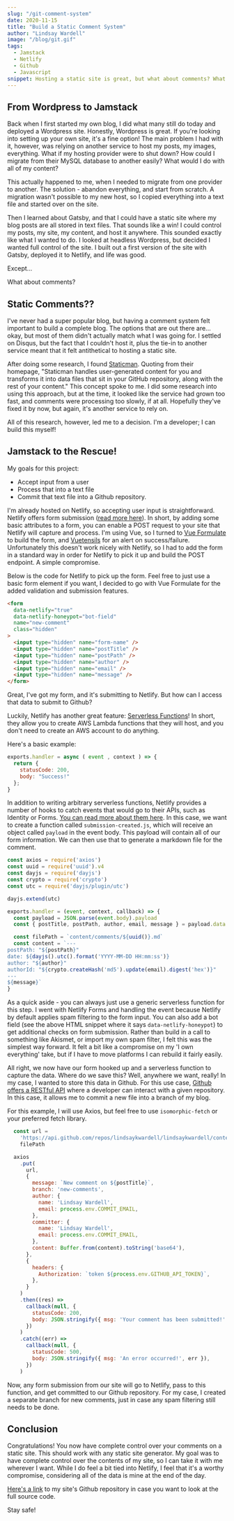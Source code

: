 ```yaml
---
slug: "/git-comment-system"
date: 2020-11-15
title: "Build a Static Comment System"
author: "Lindsay Wardell"
image: "/blog/git.gif"
tags:
  - Jamstack
  - Netlify
  - Github
  - Javascript
snippet: Hosting a static site is great, but what about comments? What can we do to store comments in a static site?
---
```


## From Wordpress to Jamstack

Back when I first started my own blog, I did what many still do today and deployed a Wordpress site. Honestly, Wordpress is great. If you're looking into setting up your own site, it's a fine option! The main problem I had with it, however, was relying on another service to host my posts, my images, everything. What if my hosting provider were to shut down? How could I migrate from their MySQL database to another easily? What would I do with all of my content?

This actually happened to me, when I needed to migrate from one provider to another. The solution - abandon everything, and start from scratch. A migration wasn't possible to my new host, so I copied everything into a text file and started over on the site. 

Then I learned about Gatsby, and that I could have a static site where my blog posts are all stored in text files. That sounds like a win! I could control my posts, my site, my content, and host it anywhere. This sounded exactly like what I wanted to do. I looked at headless Wordpress, but decided I wanted full control of the site. I built out a first version of the site with Gatsby, deployed it to Netlify, and life was good.

Except...

What about comments?

## Static Comments??

I've never had a super popular blog, but having a comment system felt important to build a complete blog. The options that are out there are... okay, but most of them didn't actually match what I was going for. I settled on Disqus, but the fact that I couldn't host it, plus the tie-in to another service meant that it felt antithetical to hosting a static site.

After doing some research, I found [Staticman](https://staticman.net/). Quoting from their homepage, "Staticman handles user-generated content for you and transforms it into data files that sit in your GitHub repository, along with the rest of your content." This concept spoke to me. I did some research into using this approach, but at the time, it looked like the service had grown too fast, and comments were processing too slowly, if at all. Hopefully they've fixed it by now, but again, it's another service to rely on.

All of this research, however, led me to a decision. I'm a developer; I can build this myself!

## Jamstack to the Rescue!

My goals for this project:

- Accept input from a user
- Process that into a text file
- Commit that text file into a Github repository.

I'm already hosted on Netlify, so accepting user input is straightforward. Netlify offers form submission ([read more here](https://www.netlify.com/products/forms/)). In short, by adding some basic attributes to a form, you can enable a POST request to your site that Netlify will capture and process. I'm using Vue, so I turned to [Vue Formulate](https://vueformulate.com/) to build the form, and [Vuetensils](https://vuetensils.stegosource.com/) for an alert on success/failure. Unfortunately this doesn't work nicely with Netlify, so I had to add the form in a standard way in order for Netlify to pick it up and build the POST endpoint. A simple compromise.

Below is the code for Netlify to pick up the form. Feel free to just use a basic form element if you want, I decided to go with Vue Formulate for the added validation and submission features.

```html
<form
  data-netlify="true"
  data-netlify-honeypot="bot-field"
  name="new-comment"
  class="hidden"
>
  <input type="hidden" name="form-name" />
  <input type="hidden" name="postTitle" />
  <input type="hidden" name="postPath" />
  <input type="hidden" name="author" />
  <input type="hidden" name="email" />
  <input type="hidden" name="message" />
</form>
```

Great, I've got my form, and it's submitting to Netlify. But how can I access that data to submit to Github?

Luckily, Netlify has another great feature: [Serverless Functions](https://www.netlify.com/products/functions/)! In short, they allow you to create AWS Lambda functions that they will host, and you don't need to create an AWS account to do anything.

Here's a basic example:

```javascript
exports.handler = async ( event , context ) => { 
  return { 
    statusCode: 200, 
    body: "Success!" 
  }; 
}
```

In addition to writing arbitrary serverless functions, Netlify provides a number of hooks to catch events that would go to their APIs, such as Identity or Forms. [You can read more about them here](https://docs.netlify.com/functions/trigger-on-events/). In this case, we want to create a function called `submission-created.js`, which will receive an object called `payload` in the event body. This payload will contain all of our form information. We can then use that to generate a markdown file for the comment.

```javascript
const axios = require('axios')
const uuid = require('uuid').v4
const dayjs = require('dayjs')
const crypto = require('crypto')
const utc = require('dayjs/plugin/utc')

dayjs.extend(utc)

exports.handler = (event, context, callback) => {
  const payload = JSON.parse(event.body).payload
  const { postTitle, postPath, author, email, message } = payload.data

  const filePath = `content/comments/${uuid()}.md`
  const content = `---
postPath: "${postPath}"
date: ${dayjs().utc().format('YYYY-MM-DD HH:mm:ss')}
author: "${author}"
authorId: "${crypto.createHash('md5').update(email).digest('hex')}"
---
${message}`
}
```

As a quick aside - you can always just use a generic serverless function for this step. I went with Netlify Forms and handling the event because Netlify by default applies spam filtering to the form input. You can also add a bot field (see the above HTML snippet where it says `data-netlify-honeypot`) to get additional checks on form submission. Rather than build in a call to something like Akismet, or import my own spam filter, I felt this was the simplest way forward. It felt a bit like a compromise on my 'I own everything' take, but if I have to move platforms I can rebuild it fairly easily.

All right, we now have our form hooked up and a serverless function to capture the data. Where do we save this? Well, anywhere we want, really! In my case, I wanted to store this data in Github. For this use case, [Github offers a RESTful API](https://docs.github.com/en/free-pro-team@latest/rest) where a developer can interact with a given repository. In this case, it allows me to commit a new file into a branch of my blog.

For this example, I will use Axios, but feel free to use `isomorphic-fetch` or your preferred fetch library. 

```javascript
  const url =
    'https://api.github.com/repos/lindsaykwardell/lindsaykwardell/contents/' +
    filePath

  axios
    .put(
      url,
      {
        message: `New comment on ${postTitle}`,
        branch: 'new-comments',
        author: {
          name: 'Lindsay Wardell',
          email: process.env.COMMIT_EMAIL,
        },
        committer: {
          name: 'Lindsay Wardell',
          email: process.env.COMMIT_EMAIL,
        },
        content: Buffer.from(content).toString('base64'),
      },
      {
        headers: {
          Authorization: `token ${process.env.GITHUB_API_TOKEN}`,
        },
      }
    )
    .then((res) =>
      callback(null, {
        statusCode: 200,
        body: JSON.stringify({ msg: 'Your comment has been submitted!' }),
      })
    )
    .catch((err) =>
      callback(null, {
        statusCode: 500,
        body: JSON.stringify({ msg: 'An error occurred!', err }),
      })
    )
```

Now, any form submission from our site will go to Netlify, pass to this function, and get committed to our Github repository. For my case, I created a separate branch for new comments, just in case any spam filtering still needs to be done.

## Conclusion

Congratulations! You now have complete control over your comments on a static site. This should work with any static site generator. My goal was to have complete control over the contents of my site, so I can take it with me wherever I want. While I do feel a bit tied into Netlify, I feel that it's a worthy compromise, considering all of the data is mine at the end of the day.

[Here's a link](https://github.com/lindsaykwardell/lindsaykwardell) to my site's Github repository in case you want to look at the full source code.

Stay safe!